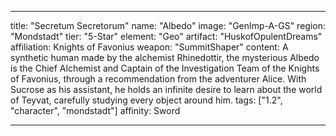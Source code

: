 ---

title: "Secretum Secretorum"
name: "Albedo"
image: "GenImp-A-GS"
region: "Mondstadt"
tier: "5-Star"
element: "Geo"
artifact: "HuskofOpulentDreams"
affiliation: Knights of Favonius
weapon: "SummitShaper"
content: A synthetic human made by the alchemist Rhinedottir, the mysterious Albedo is the Chief Alchemist and Captain of the Investigation Team of the Knights of Favonius, through a recommendation from the adventurer Alice. With Sucrose as his assistant, he holds an infinite desire to learn about the world of Teyvat, carefully studying every object around him.
tags: ["1.2", "character", "mondstadt"]
affinity: Sword

---